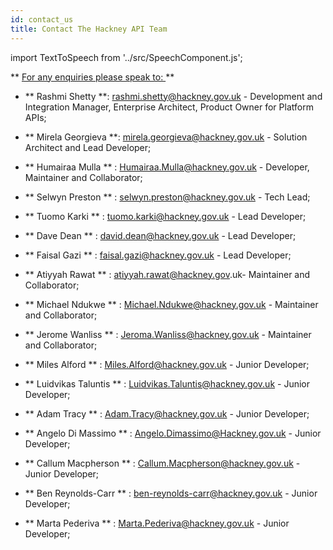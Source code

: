 ```yaml
---
id: contact_us
title: Contact The Hackney API Team
---
```

import TextToSpeech from '../src/SpeechComponent.js';

<TextToSpeech>

** <u> For any enquiries please speak to: </u> **

- ** Rashmi Shetty **: rashmi.shetty@hackney.gov.uk - Development and Integration Manager, Enterprise Architect, Product Owner for Platform APIs;

- ** Mirela Georgieva  **: mirela.georgieva@hackney.gov.uk - Solution Architect and Lead Developer;

- ** Humairaa Mulla ** : Humairaa.Mulla@hackney.gov.uk - Developer, Maintainer and Collaborator;

- ** Selwyn Preston ** : selwyn.preston@hackney.gov.uk -  Tech Lead;

- ** Tuomo Karki ** : tuomo.karki@hackney.gov.uk - Lead Developer;

- ** Dave Dean ** : david.dean@hackney.gov.uk - Lead Developer;

- ** Faisal Gazi ** : faisal.gazi@hackney.gov.uk - Lead Developer;

- ** Atiyyah Rawat ** : atiyyah.rawat@hackney.gov.uk- Maintainer and Collaborator;

- ** Michael Ndukwe ** : Michael.Ndukwe@hackney.gov.uk - Maintainer and Collaborator;

- ** Jerome Wanliss ** : Jeroma.Wanliss@hackney.gov.uk - Maintainer and Collaborator;

- ** Miles Alford ** : Miles.Alford@hackney.gov.uk - Junior Developer; 

- ** Luidvikas Taluntis ** : Luidvikas.Taluntis@hackney.gov.uk - Junior Developer;

- ** Adam Tracy ** : Adam.Tracy@hackney.gov.uk - Junior Developer;

- ** Angelo Di Massimo ** : Angelo.Dimassimo@Hackney.gov.uk - Junior Developer;

- ** Callum Macpherson ** : Callum.Macpherson@hackney.gov.uk - Junior Developer; 

- ** Ben Reynolds-Carr ** : ben-reynolds-carr@hackney.gov.uk - Junior Developer;

- ** Marta Pederiva ** : Marta.Pederiva@hackney.gov.uk - Junior Developer;

</TextToSpeech>